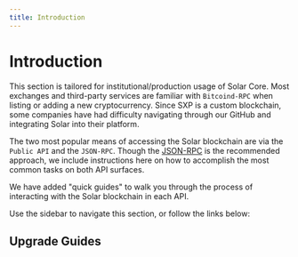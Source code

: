 ```yaml
---
title: Introduction
---
```


# Introduction

This section is tailored for institutional/production usage of Solar Core. Most exchanges and third-party services are familiar with `Bitcoind-RPC` when listing or adding a new cryptocurrency. Since SXP is a custom blockchain, some companies have had difficulty navigating through our GitHub and integrating Solar into their platform.

The two most popular means of accessing the Solar blockchain are via the `Public API` and the `JSON-RPC`. Though the [JSON-RPC](/docs/exchanges/json-rpc/getting-started#usage-instructions) is the recommended approach, we include instructions here on how to accomplish the most common tasks on both API surfaces.

We have added "quick guides" to walk you through the process of interacting with the Solar blockchain in each API.

Use the sidebar to navigate this section, or follow the links below:

## Upgrade Guides

<x-link-collection
    :links="[
        ['path' => '/docs/exchanges/upgrade/baremetal', 'name' => 'Upgrade to 3.0 - BareMetal or VM Install'],
        ['path' => '/docs/exchanges/upgrade/docker', 'name' => 'Upgrade to 3.0 - Docker Install'],
        ['path' => '/docs/exchanges/upgrade/json-rpc', 'name' => 'Upgrade to 3.0 - JSON-RPC Install'],
    ]"
/>
